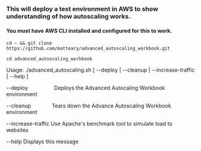 ### This will deploy a test environment in AWS to show understanding of how autoscaling works.
#### You must have AWS CLI installed and configured for this to work.

`cd ~ && git clone https://github.com/matteary/advanced_autoscaling_workbook.git`

`cd advanced_autoscaling_workbook`

<p>Usage: ./advanced_autoscaling.sh [ --deploy | --cleanup | --increase-traffic | --help ]</p>

<p>--deploy&emsp;&emsp;&emsp;&emsp;&emsp;Deploys the Advanced Autocaling Workbook environment</p>
<p>--cleanup&emsp;&emsp;&emsp;&emsp;Tears down the Advance Autoscaling Workbook environment</p>
<p>--increase-traffic	Use Apache's benchmark tool to simulate load to websites</p>
<p>--help		Displays this message</p>

